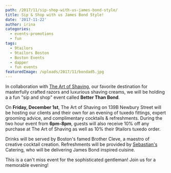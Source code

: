 ```yaml
---
path: /2017/11/sip-shop-with-us-james-bond-style/
title: Sip & Shop with us James Bond Style!
date: '2017-11-22'
author: irina
categories:
  - events-promotions
  - fun
tags:
  - 9tailors
  - 9tailors Boston
  - Boston Events
  - dapper
  - fun events
featuredImage: /uploads/2017/11/bondad5.jpg
---
```

In collaboration with [The Art of Shaving](https://www.theartofshaving.com/), our favorite destination for masterfully crafted razors and luxurious shaving creams, we will be holding a a fun "sip and shop" event called **Better Than Bond**.

On **Friday, December 1st**, The Art of Shaving on 139B Newbury Street will be hosting our clients and their own for an evening of tuxedo fittings, expert grooming advice, and complimentary cocktails & refreshments. During the two hour event from **6pm-8pm**, guests will also receive 10% off any purchase at The Art of Shaving as well as 10% their 9tailors tuxedo order.

Drinks will be served by Boston's famed Brother Cleve, a maestro of creative cocktail creation. Refreshments will be provided by [Sebastian's](http://www.sebastians.com/) Catering, who will be delivering James Bond inspired cuisine.

This is a can't miss event for the sophisticated gentleman! Join us for a memorable evening!